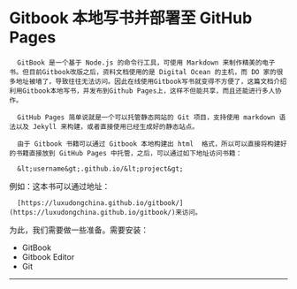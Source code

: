 # Gitbook 本地写书并部署至 GitHub Pages

      GitBook 是一个基于 Node.js 的命令行工具，可使用 Markdown 来制作精美的电子书。但目前Gitbook改版之后，资料文档使用的是 Digital Ocean 的主机，而 DO 家的很多地址被墙了，导致往往无法访问。因此在线使用Gitbook写书就变得不方便了，这篇文档介绍利用Gitbook本地写书，并发布到Github Pages上，这样不但能共享，而且还能进行多人协作。

      GitHub Pages 简单说就是一个可以托管静态网站的 Git 项目，支持使用 markdown 语法以及 Jekyll 来构建，或者直接使用已经生成好的静态站点。

      由于 Gitbook 书籍可以通过 Gitbook 本地构建出 html  格式，所以可以直接将构建好的书籍直接放到 GitHub Pages 中托管，之后，可以通过如下地址访问书籍：

      &lt;username&gt;.github.io/&lt;project&gt;

例如：这本书可以通过地址：

      [https://luxudongchina.github.io/gitbook/](https://luxudongchina.github.io/gitbook/)来访问。

为此，我们需要做一些准备。需要安装：

* GitBook
* Gitbook Editor
* Git

---



